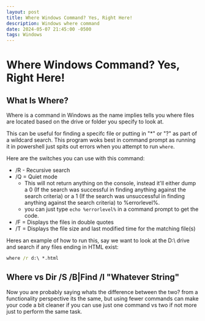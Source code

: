 ```yaml
---
layout: post
title: Where Windows Command? Yes, Right Here!
description: Windows where command
date: 2024-05-07 21:45:00 -0500
tags: Windows
---
```


# Where Windows Command? Yes, Right Here!

## What Is Where?

Where is a command in Windows as the name implies tells you where files are located based on the drive or folder you specify to look at.

This can be useful for finding a specifc file or putting in "*" or "?" as part of a wildcard search. This program woks best in command prompt as running it in powershell just spits out errors when you attempt to run `where`.

Here are the switches you can use with this command:

- /R - Recursive search
- /Q = Quiet mode
   - This will not return anything on the console, instead it'll either dump a 0 (If the search was successful in finding anything against the search criteria) or a 1 (If the search was unsuccessful in finding anything against the search criteria) to %errorlevel%.
   - you can just type `echo %errorlevel%` in a command prompt to get the code.
- /F = Displays the files in double quotes
- /T = Displays the file size and last modified time for the matching file(s)

Heres an example of how to run this, say we want to look at the D:\ drive and search if any files ending in HTML exist:

```cmd
where /r d:\ *.html
```

## Where vs Dir /S /B|Find /I "Whatever String"

Now you are probably saying whats the difference between the two? from a functionality perspective its the same, but using fewer commands can make your code a bit cleaner if you can use just one command vs two if not more just to perform the same task.
